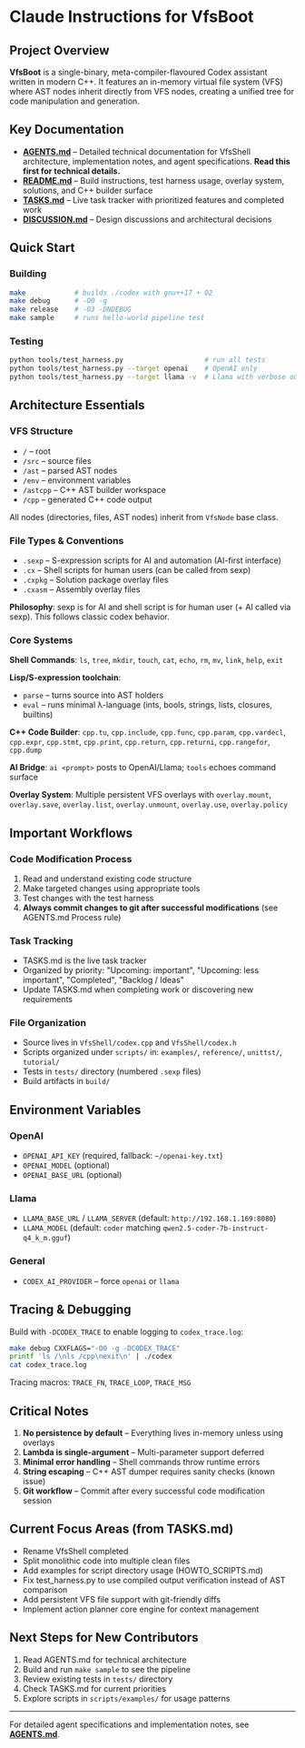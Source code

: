 # Claude Instructions for VfsBoot

## Project Overview

**VfsBoot** is a single-binary, meta-compiler-flavoured Codex assistant written in modern C++. It features an in-memory virtual file system (VFS) where AST nodes inherit directly from VFS nodes, creating a unified tree for code manipulation and generation.

## Key Documentation

- **[AGENTS.md](AGENTS.md)** – Detailed technical documentation for VfsShell architecture, implementation notes, and agent specifications. **Read this first for technical details.**
- **[README.md](README.md)** – Build instructions, test harness usage, overlay system, solutions, and C++ builder surface
- **[TASKS.md](TASKS.md)** – Live task tracker with prioritized features and completed work
- **[DISCUSSION.md](DISCUSSION.md)** – Design discussions and architectural decisions

## Quick Start

### Building
```sh
make            # builds ./codex with gnu++17 + O2
make debug      # -O0 -g
make release    # -O3 -DNDEBUG
make sample     # runs hello-world pipeline test
```

### Testing
```sh
python tools/test_harness.py                    # run all tests
python tools/test_harness.py --target openai    # OpenAI only
python tools/test_harness.py --target llama -v  # Llama with verbose output
```

## Architecture Essentials

### VFS Structure
- `/` – root
- `/src` – source files
- `/ast` – parsed AST nodes
- `/env` – environment variables
- `/astcpp` – C++ AST builder workspace
- `/cpp` – generated C++ code output

All nodes (directories, files, AST nodes) inherit from `VfsNode` base class.

### File Types & Conventions
- `.sexp` – S-expression scripts for AI and automation (AI-first interface)
- `.cx` – Shell scripts for human users (can be called from sexp)
- `.cxpkg` – Solution package overlay files
- `.cxasm` – Assembly overlay files

**Philosophy**: sexp is for AI and shell script is for human user (+ AI called via sexp). This follows classic codex behavior.

### Core Systems

**Shell Commands**: `ls`, `tree`, `mkdir`, `touch`, `cat`, `echo`, `rm`, `mv`, `link`, `help`, `exit`

**Lisp/S-expression toolchain**:
- `parse` – turns source into AST holders
- `eval` – runs minimal λ-language (ints, bools, strings, lists, closures, builtins)

**C++ Code Builder**: `cpp.tu`, `cpp.include`, `cpp.func`, `cpp.param`, `cpp.vardecl`, `cpp.expr`, `cpp.stmt`, `cpp.print`, `cpp.return`, `cpp.returni`, `cpp.rangefor`, `cpp.dump`

**AI Bridge**: `ai <prompt>` posts to OpenAI/Llama; `tools` echoes command surface

**Overlay System**: Multiple persistent VFS overlays with `overlay.mount`, `overlay.save`, `overlay.list`, `overlay.unmount`, `overlay.use`, `overlay.policy`

## Important Workflows

### Code Modification Process
1. Read and understand existing code structure
2. Make targeted changes using appropriate tools
3. Test changes with the test harness
4. **Always commit changes to git after successful modifications** (see AGENTS.md Process rule)

### Task Tracking
- TASKS.md is the live task tracker
- Organized by priority: "Upcoming: important", "Upcoming: less important", "Completed", "Backlog / Ideas"
- Update TASKS.md when completing work or discovering new requirements

### File Organization
- Source lives in `VfsShell/codex.cpp` and `VfsShell/codex.h`
- Scripts organized under `scripts/` in: `examples/`, `reference/`, `unittst/`, `tutorial/`
- Tests in `tests/` directory (numbered `.sexp` files)
- Build artifacts in `build/`

## Environment Variables

### OpenAI
- `OPENAI_API_KEY` (required, fallback: `~/openai-key.txt`)
- `OPENAI_MODEL` (optional)
- `OPENAI_BASE_URL` (optional)

### Llama
- `LLAMA_BASE_URL` / `LLAMA_SERVER` (default: `http://192.168.1.169:8080`)
- `LLAMA_MODEL` (default: `coder` matching `qwen2.5-coder-7b-instruct-q4_k_m.gguf`)

### General
- `CODEX_AI_PROVIDER` – force `openai` or `llama`

## Tracing & Debugging

Build with `-DCODEX_TRACE` to enable logging to `codex_trace.log`:
```sh
make debug CXXFLAGS="-O0 -g -DCODEX_TRACE"
printf 'ls /\nls /cpp\nexit\n' | ./codex
cat codex_trace.log
```

Tracing macros: `TRACE_FN`, `TRACE_LOOP`, `TRACE_MSG`

## Critical Notes

1. **No persistence by default** – Everything lives in-memory unless using overlays
2. **Lambda is single-argument** – Multi-parameter support deferred
3. **Minimal error handling** – Shell commands throw runtime errors
4. **String escaping** – C++ AST dumper requires sanity checks (known issue)
5. **Git workflow** – Commit after every successful code modification session

## Current Focus Areas (from TASKS.md)

- Rename VfsShell completed
- Split monolithic code into multiple clean files
- Add examples for script directory usage (HOWTO_SCRIPTS.md)
- Fix test_harness.py to use compiled output verification instead of AST comparison
- Add persistent VFS file support with git-friendly diffs
- Implement action planner core engine for context management

## Next Steps for New Contributors

1. Read AGENTS.md for technical architecture
2. Build and run `make sample` to see the pipeline
3. Review existing tests in `tests/` directory
4. Check TASKS.md for current priorities
5. Explore scripts in `scripts/examples/` for usage patterns

---

For detailed agent specifications and implementation notes, see **[AGENTS.md](AGENTS.md)**.
